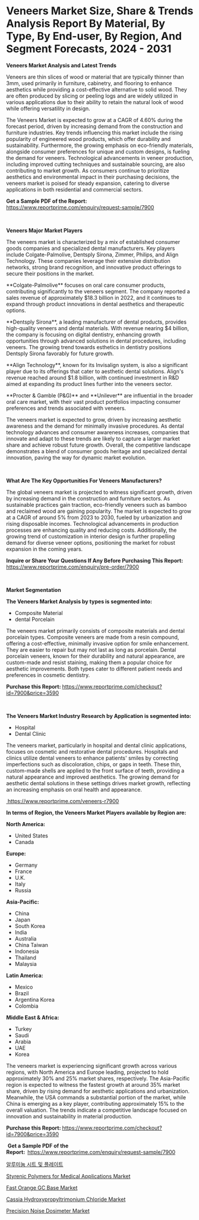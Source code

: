 <p><h1>Veneers Market Size, Share & Trends Analysis Report By Material, By Type, By End-user, By Region, And Segment Forecasts, 2024 - 2031</h1></p><p><strong>Veneers Market Analysis and Latest Trends</strong></p>
<p><p>Veneers are thin slices of wood or material that are typically thinner than 3mm, used primarily in furniture, cabinetry, and flooring to enhance aesthetics while providing a cost-effective alternative to solid wood. They are often produced by slicing or peeling logs and are widely utilized in various applications due to their ability to retain the natural look of wood while offering versatility in design.</p><p>The Veneers Market is expected to grow at a CAGR of 4.60% during the forecast period, driven by increasing demand from the construction and furniture industries. Key trends influencing this market include the rising popularity of engineered wood products, which offer durability and sustainability. Furthermore, the growing emphasis on eco-friendly materials, alongside consumer preferences for unique and custom designs, is fueling the demand for veneers. Technological advancements in veneer production, including improved cutting techniques and sustainable sourcing, are also contributing to market growth. As consumers continue to prioritize aesthetics and environmental impact in their purchasing decisions, the veneers market is poised for steady expansion, catering to diverse applications in both residential and commercial sectors.</p></p>
<p><strong>Get a Sample PDF of the Report:&nbsp;</strong> <a href="https://www.reportprime.com/enquiry/request-sample/7900">https://www.reportprime.com/enquiry/request-sample/7900</a></p>
<p>&nbsp;</p>
<p><strong>Veneers Major Market Players</strong></p>
<p><p>The veneers market is characterized by a mix of established consumer goods companies and specialized dental manufacturers. Key players include Colgate-Palmolive, Dentsply Sirona, Zimmer, Philips, and Align Technology. These companies leverage their extensive distribution networks, strong brand recognition, and innovative product offerings to secure their positions in the market.</p><p>**Colgate-Palmolive** focuses on oral care consumer products, contributing significantly to the veneers segment. The company reported a sales revenue of approximately $18.3 billion in 2022, and it continues to expand through product innovations in dental aesthetics and therapeutic options.</p><p>**Dentsply Sirona**, a leading manufacturer of dental products, provides high-quality veneers and dental materials. With revenue nearing $4 billion, the company is focusing on digital dentistry, enhancing growth opportunities through advanced solutions in dental procedures, including veneers. The growing trend towards esthetics in dentistry positions Dentsply Sirona favorably for future growth.</p><p>**Align Technology**, known for its Invisalign system, is also a significant player due to its offerings that cater to aesthetic dental solutions. Align's revenue reached around $1.8 billion, with continued investment in R&D aimed at expanding its product lines further into the veneers sector.</p><p>**Procter & Gamble (P&G)** and **Unilever** are influential in the broader oral care market, with their vast product portfolios impacting consumer preferences and trends associated with veneers.</p><p>The veneers market is expected to grow, driven by increasing aesthetic awareness and the demand for minimally invasive procedures. As dental technology advances and consumer awareness increases, companies that innovate and adapt to these trends are likely to capture a larger market share and achieve robust future growth. Overall, the competitive landscape demonstrates a blend of consumer goods heritage and specialized dental innovation, paving the way for dynamic market evolution.</p></p>
<p>&nbsp;</p>
<p><strong>What Are The Key Opportunities For Veneers Manufacturers?</strong></p>
<p><p>The global veneers market is projected to witness significant growth, driven by increasing demand in the construction and furniture sectors. As sustainable practices gain traction, eco-friendly veneers such as bamboo and reclaimed wood are gaining popularity. The market is expected to grow at a CAGR of around 5% from 2023 to 2030, fueled by urbanization and rising disposable incomes. Technological advancements in production processes are enhancing quality and reducing costs. Additionally, the growing trend of customization in interior design is further propelling demand for diverse veneer options, positioning the market for robust expansion in the coming years.</p></p>
<p><strong>Inquire or Share Your Questions If Any Before Purchasing This Report:</strong> <a href="https://www.reportprime.com/enquiry/pre-order/7900">https://www.reportprime.com/enquiry/pre-order/7900</a></p>
<p>&nbsp;</p>
<p><strong>Market Segmentation</strong></p>
<p><strong>The Veneers Market Analysis by types is segmented into:</strong></p>
<p><ul><li>Composite Material</li><li>dental Porcelain</li></ul></p>
<p><p>The veneers market primarily consists of composite materials and dental porcelain types. Composite veneers are made from a resin compound, offering a cost-effective, minimally invasive option for smile enhancement. They are easier to repair but may not last as long as porcelain. Dental porcelain veneers, known for their durability and natural appearance, are custom-made and resist staining, making them a popular choice for aesthetic improvements. Both types cater to different patient needs and preferences in cosmetic dentistry.</p></p>
<p><strong>Purchase this Report:&nbsp;</strong><a href="https://www.reportprime.com/checkout?id=7900&price=3590">https://www.reportprime.com/checkout?id=7900&price=3590</a></p>
<p>&nbsp;</p>
<p><strong>The Veneers Market Industry Research by Application is segmented into:</strong></p>
<p><ul><li>Hospital</li><li>Dental Clinic</li></ul></p>
<p><p>The veneers market, particularly in hospital and dental clinic applications, focuses on cosmetic and restorative dental procedures. Hospitals and clinics utilize dental veneers to enhance patients' smiles by correcting imperfections such as discoloration, chips, or gaps in teeth. These thin, custom-made shells are applied to the front surface of teeth, providing a natural appearance and improved aesthetics. The growing demand for aesthetic dental solutions in these settings drives market growth, reflecting an increasing emphasis on oral health and appearance.</p></p>
<p><a href="https://www.reportprime.com/veneers-r7900">&nbsp;https://www.reportprime.com/veneers-r7900</a></p>
<p><strong>In terms of Region, the Veneers Market Players available by Region are:</strong></p>
<p>
    <p> <strong> North America: </strong>
        <ul>
            <li>United States</li>
            <li>Canada</li>
        </ul>
        </p> 
    <p> <strong> Europe: </strong>
        <ul>
            <li>Germany</li>
            <li>France</li>
            <li>U.K.</li>
            <li>Italy</li>
            <li>Russia</li>
        </ul>
        </p> 
    <p> <strong> Asia-Pacific: </strong>
        <ul>
            <li>China</li>
            <li>Japan</li>
            <li>South Korea</li>
            <li>India</li>
            <li>Australia</li>
            <li>China Taiwan</li>
            <li>Indonesia</li>
            <li>Thailand</li>
            <li>Malaysia</li>
        </ul>
        </p> 
    <p> <strong> Latin America: </strong>
        <ul>
            <li>Mexico</li>
            <li>Brazil</li>
            <li>Argentina Korea</li>
            <li>Colombia</li>
        </ul>
        </p> 
    <p> <strong> Middle East & Africa: </strong>
        <ul>
            <li>Turkey</li>
            <li>Saudi</li>
            <li>Arabia</li>
            <li>UAE</li>
            <li>Korea</li>
        </ul>
    </p>
    </p>
<p><p>The veneers market is experiencing significant growth across various regions, with North America and Europe leading, projected to hold approximately 30% and 25% market shares, respectively. The Asia-Pacific region is expected to witness the fastest growth at around 35% market share, driven by rising demand for aesthetic applications and urbanization. Meanwhile, the USA commands a substantial portion of the market, while China is emerging as a key player, contributing approximately 15% to the overall valuation. The trends indicate a competitive landscape focused on innovation and sustainability in material production.</p></p>
<p><strong>Purchase this Report: </strong><a href="https://www.reportprime.com/checkout?id=7900&price=3590">https://www.reportprime.com/checkout?id=7900&price=3590</a></p>
<p>&nbsp;<strong>Get a Sample PDF of the Report:&nbsp;&nbsp;</strong><a href="https://www.reportprime.com/enquiry/request-sample/7900">https://www.reportprime.com/enquiry/request-sample/7900</a></p>
<p><strong></strong></p>
<p><p><a href="https://medium.com/@darrylnorton87/aluminum-sheets-and-plates-market-%EC%9D%98-%EA%B8%80%EB%A1%9C%EB%B2%8C-%EC%8B%9C%EC%9E%A5-%EA%B0%9C%EC%9A%94%EB%8A%94-%EC%A0%84-%EC%84%B8%EA%B3%84-%EB%B0%8F-%EC%A3%BC%EC%9A%94-%EC%8B%9C%EC%9E%A5%EC%9D%98-%EC%82%B0%EC%97%85%EC%97%90-%EC%98%81%ED%96%A5%EC%9D%84-%EB%AF%B8%EC%B9%98%EB%8A%94-%EC%A3%BC%EC%9A%94-%ED%8A%B8%EB%A0%8C%EB%93%9C%EC%97%90-%EB%8C%80%ED%95%9C-%EB%8F%85%ED%8A%B9%ED%95%9C-%EA%B4%80%EC%A0%90%EC%9D%84-%EC%A0%9C%EA%B3%B5%ED%95%A9%EB%8B%88%EB%8B%A4-da3020043dff">알루미늄 시트 및 플레이트</a></p><p><a href="https://issuu.com/reportprime-2/docs/styrenic-polymers-for-medical-appli_5cc5e7dde4fbc8">Styrenic Polymers for Medical Applications Market</a></p><p><a href="https://www.linkedin.com/pulse/analyzing-fast-orange-gc-base-market-dynamics-growth-ai4kc?trackingId=Mi%2BkeGoOQgy39%2BlLVU9SEg%3D%3D">Fast Orange GC Base Market</a></p><p><a href="https://www.linkedin.com/pulse/cassia-hydroxypropyltrimonium-chloride-market-global-insights-eoqyc?trackingId=AX8hKiN1SSu5g%2BFX0s0LZw%3D%3D">Cassia Hydroxypropyltrimonium Chloride Market</a></p><p><a href="https://issuu.com/reportprime-2/docs/precision-noise-dosimeter-market-si_69ffa85956c96f">Precision Noise Dosimeter Market</a></p></p>